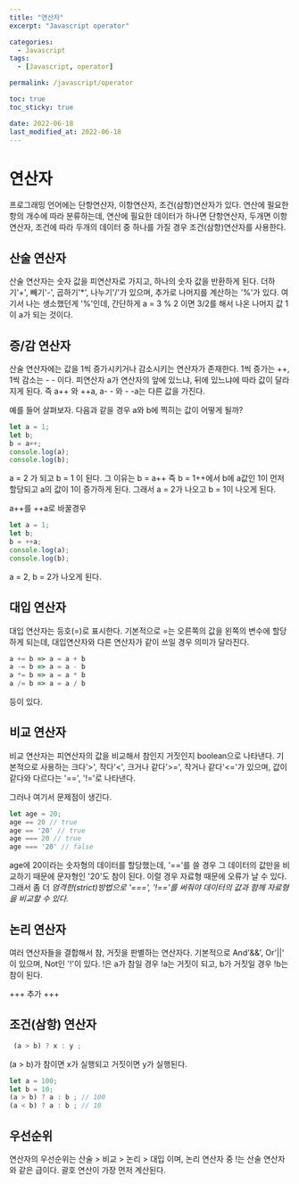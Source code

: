```yaml
---
title: "연산자"
excerpt: "Javascript operator"

categories:
  - Javascript
tags:
  - [Javascript, operator]

permalink: /javascript/operator

toc: true
toc_sticky: true

date: 2022-06-18
last_modified_at: 2022-06-18
---
```


# 연산자
프로그래밍 언어에는 단항연산자, 이항연산자, 조건(삼항)연산자가 있다. 연산에 필요한 항의 개수에 따라 분류하는데, 연산에 필요한 데이터가 하나면 단항연산자, 두개면 이항연산자, 조건에 따라 두개의 데이터 중 하나를 가질 경우 조건(삼항)연산자를 사용한다.

## 산술 연산자
산술 연산자는 숫자 값을 피연산자로 가지고, 하나의 숫자 값을 반환하게 된다. 더하기'+', 빼기'-', 곱하기'*', 나누기'/'가 있으며, 추가로 나머지를 계산하는 '%'가 있다. 여기서 나는 생소했던게 '%'인데, 간단하게 a = 3 % 2 이면 3/2를 해서 나온 나머지 값 1이 a가 되는 것이다.

## 증/감 연산자
산술 연산자에는 값을 1씩 증가시키거나 감소시키는 연산자가 존재한다.  1씩 증가는 ++, 1씩 감소는 - - 이다. 피연산자 a가 연산자의 앞에 있느냐, 뒤에 있느냐에 따라 값이 달라지게 된다. 즉 a++ 와 ++a, a- - 와 - -a는 다른 값을 가진다.

예를 들어 살펴보자.
다음과 같을 경우 a와 b에 찍히는 값이 어떻게 될까?
```javascript
let a = 1;
let b;
b = a++;
console.log(a);
console.log(b);
```
a = 2 가 되고 b = 1 이 된다.
그 이유는 b = a++ 즉 b = 1++에서 b에 a값인 1이 먼저 할당되고 a의 값이 1이 증가하게 된다. 그래서 a = 2가 나오고 b = 1이 나오게 된다.

a++를 ++a로 바꿀경우

```javascript
let a = 1;
let b;
b = ++a;
console.log(a);
console.log(b);
```
a = 2, b = 2가 나오게 된다.

## 대입 연산자
대입 연산자는 등호(=)로 표시한다. 기본적으로 =는 오른쪽의 값을 왼쪽의 변수에 할당하게 되는데, 대입연산자와 다른 연산자가 같이 쓰일 경우 의미가 달라진다.
```javascript
a += b => a = a + b
a -= b => a = a - b
a *= b => a = a * b
a /= b => a = a / b
```
등이 있다.

## 비교 연산자
비교 연산자는 피연산자의 값을 비교해서 참인지 거짓인지 boolean으로 나타낸다.
기본적으로 사용하는 크다'>', 작다'<', 크거나 같다'>=', 작거나 같다'<='가 있으며, 값이 같다와 다르다는 '==', '!='로 나타낸다. 

그러나 여기서 문제점이 생긴다.
```javascript
let age = 20;
age == 20 // true
age == '20' // true
age === 20 // true
age === '20' // false
```
age에 20이라는 숫자형의 데이터를 할당했는데, '=='를 쓸 경우 그 데이터의 값만을 비교하기 때문에 문자형인 '20'도 참이 된다. 이럴 경우 자료형 때문에 오류가 날 수 있다. 그래서 좀 더 *엄격한(strict)방법으로 '===', '!=='를 써줘야 데이터의 값과 함께 자료형을 비교할 수 있다.*

## 논리 연산자
여러 연산자들을 결합해서 참, 거짓을 판별하는 연산자다. 기본적으로 And'&&', Or'||' 이 있으며, Not인 '!'이 있다. !은 a가 참일 경우 !a는 거짓이 되고, b가 거짓일 경우 !b는 참이 된다.

+++ 추가 +++

## 조건(삼항) 연산자
```javascript
 (a > b) ? x : y ;
```
(a > b)가 참이면 x가 실행되고 거짓이면 y가 실행된다.

```javascript
let a = 100;
let b = 10;
(a > b) ? a : b ; // 100
(a < b) ? a : b ; // 10
```

## 우선순위

연산자의 우선순위는 산술 > 비교 > 논리 > 대입 이며, 논리 연산자 중 !는 산술 연산자와 같은 급이다. 괄호 연산이 가장 먼저 계산된다.
